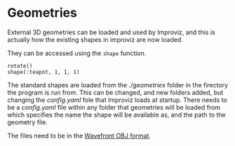 # Geometries

External 3D geometries can be loaded and used by Improviz, and this is actually how the existing shapes in improviz are now loaded.

They can be accessed using the `shape` function.

```
rotate()
shape(:teapot, 1, 1, 1)
```

The standard shapes are loaded from the *./geometries* folder in the firectory the program is run from. This can be changed, and new folders added, but changing the *config.yaml* fole that Improviz loads at startup.
There needs to be a *config.yaml* file within any folder that geometries will be loaded from which specifies the name the shape will be available as, and the path to the geometry file.

The files need to be in the [Wavefront OBJ format](https://en.wikipedia.org/wiki/Wavefront_.obj_file).

